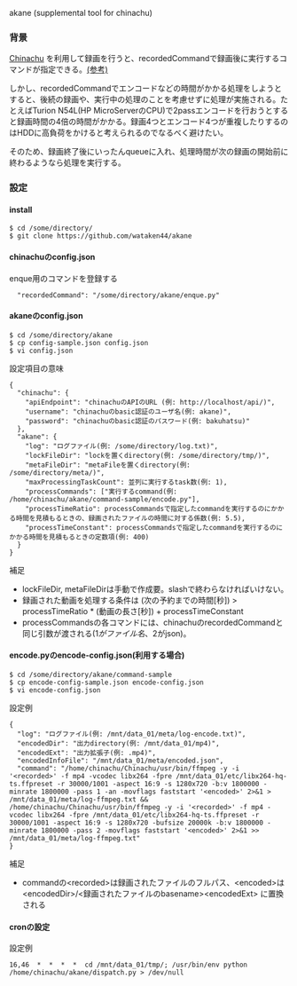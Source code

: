 akane (supplemental tool for chinachu)

### 背景

[Chinachu](https://github.com/kanreisa/Chinachu) を利用して録画を行うと、recordedCommandで録画後に実行するコマンドが指定できる。[(参考)](https://github.com/kanreisa/Chinachu/wiki/Configuration-recordedCommand)

しかし、recordedCommandでエンコードなどの時間がかかる処理をしようとすると、後続の録画や、実行中の処理のことを考慮せずに処理が実施される。たとえばTurion N54L(HP MicroServerのCPU)で2passエンコードを行おうとすると録画時間の4倍の時間がかかる。録画4つとエンコード4つが重複したりするのはHDDに高負荷をかけると考えられるのでなるべく避けたい。

そのため、録画終了後にいったんqueueに入れ、処理時間が次の録画の開始前に終わるようなら処理を実行する。

### 設定

#### install

```
$ cd /some/directory/
$ git clone https://github.com/wataken44/akane
```

#### chinachuのconfig.json

enque用のコマンドを登録する

```
  "recordedCommand": "/some/directory/akane/enque.py"
```

#### akaneのconfig.json

```
$ cd /some/directory/akane
$ cp config-sample.json config.json
$ vi config.json
```

設定項目の意味
```
{
  "chinachu": {
    "apiEndpoint": "chinachuのAPIのURL (例: http://localhost/api/)",
    "username": "chinachuのbasic認証のユーザ名(例: akane)",
    "password": "chinachuのbasic認証のパスワード(例: bakuhatsu)"
  },
  "akane": {
    "log": "ログファイル(例: /some/directory/log.txt)",
    "lockFileDir": "lockを置くdirectory(例: /some/directory/tmp/)",
    "metaFileDir": "metaFileを置くdirectory(例: /some/directory/meta/)",
    "maxProcessingTaskCount": 並列に実行するtask数(例: 1),
    "processCommands": ["実行するcommand(例: /home/chinachu/akane/command-sample/encode.py"],
    "processTimeRatio": processCommandsで指定したcommandを実行するのにかかる時間を見積もるときの、録画されたファイルの時間に対する係数(例: 5.5),
    "processTimeConstant": processCommandsで指定したcommandを実行するのにかかる時間を見積もるときの定数項(例: 400)
  }
}
```

補足
* lockFileDir, metaFileDirは手動で作成要。slashで終わらなければいけない。
* 録画された動画を処理する条件は (次の予約までの時間[秒]) > processTimeRatio * (動画の長さ[秒]) + processTimeConstant
* processCommandsの各コマンドには、chinachuのrecordedCommandと同じ引数が渡される($1がファイル名、$2がjson)。

#### encode.pyのencode-config.json(利用する場合)

```
$ cd /some/directory/akane/command-sample
$ cp encode-config-sample.json encode-config.json
$ vi encode-config.json
```

設定例
```
{
  "log": "ログファイル(例: /mnt/data_01/meta/log-encode.txt)",
  "encodedDir": "出力directory(例: /mnt/data_01/mp4)",
  "encodedExt": "出力拡張子(例: .mp4)",
  "encodedInfoFile": "/mnt/data_01/meta/encoded.json",
  "command": "/home/chinachu/Chinachu/usr/bin/ffmpeg -y -i '<recorded>' -f mp4 -vcodec libx264 -fpre /mnt/data_01/etc/libx264-hq-ts.ffpreset -r 30000/1001 -aspect 16:9 -s 1280x720 -b:v 1800000 -minrate 1800000 -pass 1 -an -movflags faststart '<encoded>' 2>&1 > /mnt/data_01/meta/log-ffmpeg.txt && /home/chinachu/Chinachu/usr/bin/ffmpeg -y -i '<recorded>' -f mp4 -vcodec libx264 -fpre /mnt/data_01/etc/libx264-hq-ts.ffpreset -r 30000/1001 -aspect 16:9 -s 1280x720 -bufsize 20000k -b:v 1800000 -minrate 1800000 -pass 2 -movflags faststart '<encoded>' 2>&1 >> /mnt/data_01/meta/log-ffmpeg.txt"
}
```

補足
* commandの&lt;recorded&gt;は録画されたファイルのフルパス、&lt;encoded&gt;は &lt;encodedDir&gt;/&lt;録画されたファイルのbasename&gt;&lt;encodedExt&gt; に置換される

#### cronの設定

設定例
```
16,46  *  *  *  *  cd /mnt/data_01/tmp/; /usr/bin/env python /home/chinachu/akane/dispatch.py > /dev/null
```
